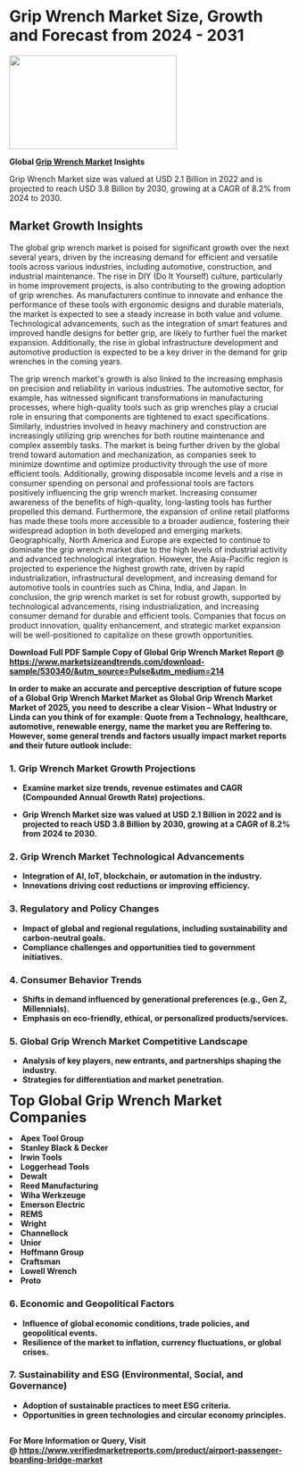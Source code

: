 <H1>Grip Wrench Market Size, Growth and Forecast from 2024 - 2031</H1><img class="aligncenter size-medium wp-image-584254" src="https://thirdeyenews.in/wp-content/uploads/2024/09/Global-Market-Research-300x168.jpeg" alt="" width="300" height="168" /><p><strong>Global&nbsp;<a href="https://www.marketsizeandtrends.com/download-sample/530340/&amp;utm_source=Pulse&amp;utm_medium=214">Grip Wrench Market</a> Insights</strong></p><p>Grip Wrench Market size was valued at USD 2.1 Billion in 2022 and is projected to reach USD 3.8 Billion by 2030, growing at a CAGR of 8.2% from 2024 to 2030.</p><p><h2>Market Growth Insights</h2> <p>The global grip wrench market is poised for significant growth over the next several years, driven by the increasing demand for efficient and versatile tools across various industries, including automotive, construction, and industrial maintenance. The rise in DIY (Do It Yourself) culture, particularly in home improvement projects, is also contributing to the growing adoption of grip wrenches. As manufacturers continue to innovate and enhance the performance of these tools with ergonomic designs and durable materials, the market is expected to see a steady increase in both value and volume. Technological advancements, such as the integration of smart features and improved handle designs for better grip, are likely to further fuel the market expansion. Additionally, the rise in global infrastructure development and automotive production is expected to be a key driver in the demand for grip wrenches in the coming years.</p> <p><strong></strong></p> <p>The grip wrench market's growth is also linked to the increasing emphasis on precision and reliability in various industries. The automotive sector, for example, has witnessed significant transformations in manufacturing processes, where high-quality tools such as grip wrenches play a crucial role in ensuring that components are tightened to exact specifications. Similarly, industries involved in heavy machinery and construction are increasingly utilizing grip wrenches for both routine maintenance and complex assembly tasks. The market is being further driven by the global trend toward automation and mechanization, as companies seek to minimize downtime and optimize productivity through the use of more efficient tools. Additionally, growing disposable income levels and a rise in consumer spending on personal and professional tools are factors positively influencing the grip wrench market. Increasing consumer awareness of the benefits of high-quality, long-lasting tools has further propelled this demand. Furthermore, the expansion of online retail platforms has made these tools more accessible to a broader audience, fostering their widespread adoption in both developed and emerging markets. Geographically, North America and Europe are expected to continue to dominate the grip wrench market due to the high levels of industrial activity and advanced technological integration. However, the Asia-Pacific region is projected to experience the highest growth rate, driven by rapid industrialization, infrastructural development, and increasing demand for automotive tools in countries such as China, India, and Japan. In conclusion, the grip wrench market is set for robust growth, supported by technological advancements, rising industrialization, and increasing consumer demand for durable and efficient tools. Companies that focus on product innovation, quality enhancement, and strategic market expansion will be well-positioned to capitalize on these growth opportunities.</p> <p><strong></p><p><span class=""><strong>Download Full PDF Sample Copy of Global Grip Wrench Market Report</strong> @ <a href="https://www.marketsizeandtrends.com/download-sample/530340/&amp;utm_source=Pulse&amp;utm_medium=214" target="_blank">https://www.marketsizeandtrends.com/download-sample/530340/&amp;utm_source=Pulse&amp;utm_medium=214</a></span></p><p>In order to make an accurate and perceptive description of future scope of a Global&nbsp;Grip Wrench Market Market as Global&nbsp;Grip Wrench Market Market of 2025, you need to describe a clear Vision &ndash; What Industry or Linda can you think of for example: Quote from a Technology, healthcare, automotive, renewable energy, name the market you are Reffering to. However, some general trends and factors usually impact market reports and their future outlook include:</p><h3>1.&nbsp;<strong>Grip Wrench Market Growth Projections</strong></h3><ul><li>Examine market size trends, revenue estimates and CAGR (Compounded Annual Growth Rate) projections.</li><li><p>Grip Wrench Market size was valued at USD 2.1 Billion in 2022 and is projected to reach USD 3.8 Billion by 2030, growing at a CAGR of 8.2% from 2024 to 2030.</p></li></ul><h3>2.&nbsp;<strong>Grip Wrench Market Technological Advancements</strong></h3><ul><li>Integration of AI, IoT, blockchain, or automation in the industry.</li><li>Innovations driving cost reductions or improving efficiency.</li></ul><h3>3.&nbsp;<strong>Regulatory and Policy Changes</strong></h3><ul><li>Impact of global and regional regulations, including sustainability and carbon-neutral goals.</li><li>Compliance challenges and opportunities tied to government initiatives.</li></ul><h3>4.&nbsp;<strong>Consumer Behavior Trends</strong></h3><ul><li>Shifts in demand influenced by generational preferences (e.g., Gen Z, Millennials).</li><li>Emphasis on eco-friendly, ethical, or personalized products/services.</li></ul><h3>5.&nbsp;<strong>Global Grip Wrench Market Competitive Landscape</strong></h3><ul><li>Analysis of key players, new entrants, and partnerships shaping the industry.</li><li>Strategies for differentiation and market penetration.</li></ul><p data-pm-slice="1 1 []"><span style="color: inherit; font-family: inherit; font-size: 25px;">Top Global Grip Wrench Market Companies</span></p><div class="" data-test-id=""><p><li>Apex Tool Group</li><li> Stanley Black & Decker</li><li> Irwin Tools</li><li> Loggerhead Tools</li><li> Dewalt</li><li> Reed Manufacturing</li><li> Wiha Werkzeuge</li><li> Emerson Electric</li><li> REMS</li><li> Wright</li><li> Channellock</li><li> Unior</li><li> Hoffmann Group</li><li> Craftsman</li><li> Lowell Wrench</li><li> Proto</li></p></div><h3>6.&nbsp;<strong>Economic and Geopolitical Factors</strong></h3><ul><li>Influence of global economic conditions, trade policies, and geopolitical events.</li><li>Resilience of the market to inflation, currency fluctuations, or global crises.</li></ul><h3>7.&nbsp;<strong>Sustainability and ESG (Environmental, Social, and Governance)</strong></h3><ul><li>Adoption of sustainable practices to meet ESG criteria.</li><li>Opportunities in green technologies and circular economy principles.</li></ul><h2><strong style="font-size: 14px;">For More Information or Query, Visit @&nbsp;</strong><a style="background-color: #ffffff; font-size: 14px;" href="https://www.marketsizeandtrends.com/report/grip-wrench-market/" target="_blank">https://www.verifiedmarketreports.com/product/airport-passenger-boarding-bridge-market</a></h2>
